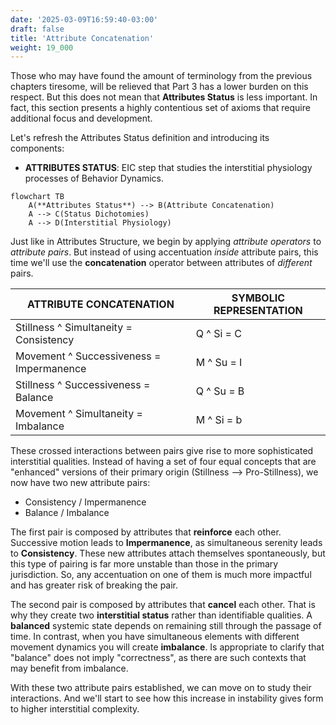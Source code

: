 ```yaml
---
date: '2025-03-09T16:59:40-03:00'
draft: false
title: 'Attribute Concatenation'
weight: 19_000
---
```


Those who may have found the amount of terminology from the previous chapters tiresome, will be relieved that Part 3 has a lower burden on this respect. But this does not mean that **Attributes Status** is less important. In fact, this section presents a highly contentious set of axioms that require additional focus and development. 

Let's refresh the Attributes Status definition and introducing its components:

- **ATTRIBUTES STATUS**: EIC step that studies the interstitial physiology processes of Behavior Dynamics.

```mermaid
flowchart TB
    A(**Attributes Status**) --> B(Attribute Concatenation)
    A --> C(Status Dichotomies)
    A --> D(Interstitial Physiology)
```

Just like in Attributes Structure, we begin by applying *attribute operators* to *attribute pairs*. But instead of using accentuation *inside* attribute pairs, this time we'll use the **concatenation** operator between attributes of *different* pairs.

| **ATTRIBUTE CONCATENATION** | **SYMBOLIC REPRESENTATION** |
| --- | --- |
| Stillness ^ Simultaneity = Consistency | Q ^ Si = C |
| Movement ^ Successiveness = Impermanence | M ^ Su = I |
| Stillness ^ Successiveness = Balance | Q ^ Su = B |
| Movement ^ Simultaneity = Imbalance | M ^ Si = b |

These crossed interactions between pairs give rise to more sophisticated interstitial qualities. Instead of having a set of four equal concepts that are "enhanced" versions of their primary origin (Stillness --> Pro-Stillness), we now have two new attribute pairs:

- Consistency / Impermanence
- Balance / Imbalance

The first pair is composed by attributes that **reinforce** each other. Successive motion leads to **Impermanence**, as simultaneous serenity leads to **Consistency**. These new attributes attach themselves spontaneously, but this type of pairing is far more unstable than those in the primary jurisdiction. So, any accentuation on one of them is much more impactful and has greater risk of breaking the pair.

The second pair is composed by attributes that **cancel** each other. That is why they create two **interstitial status** rather than identifiable qualities. A **balanced** systemic state depends on remaining still through the passage of time. In contrast, when you have simultaneous elements with different movement dynamics you will create **imbalance**. Is appropriate to clarify that "balance" does not imply "correctness", as there are such contexts that may benefit from imbalance.

With these two attribute pairs established, we can move on to study their interactions. And we'll start to see how this increase in instability gives form to higher interstitial complexity.